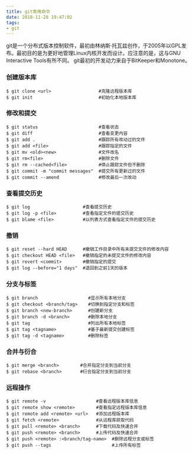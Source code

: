 ```yaml
---
title: git常用命令
date: 2018-11-28 19:47:02
tags: 
- git
---
```


git是一个分布式版本控制软件，最初由林纳斯·托瓦兹创作，于2005年以GPL发布。最初目的是为更好地管理Linux内核开发而设计。应注意的是，这与GNU Interactive Tools有所不同。 git最初的开发动力来自于BitKeeper和Monotone。

<!-- more -->

### 创建版本库

```
$ git clone <url>                  #克隆远程版本库
$ git init                         #初始化本地版本库
```

### 修改和提交

```
$ git status                       #查看状态
$ git diff                         #查看变更内容
$ git add .                        #跟踪所有改动过的文件
$ git add <file>                   #跟踪指定的文件
$ git mv <old><new>                #文件改名
$ git rm<file>                     #删除文件
$ git rm --cached<file>            #停止跟踪文件但不删除
$ git commit -m "commit messages"  #提交所有更新过的文件
$ git commit --amend               #修改最后一次改动
```

### 查看提交历史

```
$ git log                    #查看提交历史
$ git log -p <file>          #查看指定文件的提交历史
$ git blame <file>           #以列表方式查看指定文件的提交历史
```

### 撤销

```
$ git reset --hard HEAD      #撤销工作目录中所有未提交文件的修改内容
$ git checkout HEAD <file>   #撤销指定的未提交文件的修改内容
$ git revert <commit>        #撤销指定的提交
$ git log --before="1 days"  #退回到之前1天的版本
```

### 分支与标签

```
$ git branch                   #显示所有本地分支
$ git checkout <branch/tag>    #切换到指定分支和标签
$ git branch <new-branch>      #创建新分支
$ git branch -d <branch>       #删除本地分支
$ git tag                      #列出所有本地标签
$ git tag <tagname>            #基于最新提交创建标签
$ git tag -d <tagname>         #删除标签
```

### 合并与衍合

```
$ git merge <branch>        #合并指定分支到当前分支
$ git rebase <branch>       #衍合指定分支到当前分支
```

### 远程操作

```
$ git remote -v                   #查看远程版本库信息
$ git remote show <remote>        #查看指定远程版本库信息
$ git remote add <remote> <url>   #添加远程版本库
$ git fetch <remote>              #从远程库获取代码
$ git pull <remote> <branch>      #下载代码及快速合并
$ git push <remote> <branch>      #上传代码及快速合并
$ git push <remote> :<branch/tag-name>  #删除远程分支或标签
$ git push --tags                       #上传所有标签
```